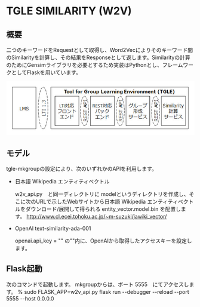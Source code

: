# TGLE SIMILARITY (W2V)

## 概要

二つのキーワードをRequestとして取得し、Word2Vecによりそのキーワード間のSimilarityを計算し、その結果をResponseとして返します。Similarityの計算のためにGensimライブラリを必要とするため実装はPythonとし、フレームワークとしてFlaskを用いています。

![TGLEシステム構成図](TGLE.jpg)

## モデル

tgle-mkgroupの設定により、次のいずれかのAPIを利用します。

- 日本語 Wikipedia エンティティベクトル

    w2v_api.py　と同一ディレクトリに modelというディレクトリを作成し、そこに次のURLで示したWebサイトから日本語 Wikipedia エンティティベクトルをダウンロード/展開して得られる entity_vector.model.bin を配置します。
http://www.cl.ecei.tohoku.ac.jp/~m-suzuki/jawiki_vector/

- OpenAI text-similarity-ada-001

    openai.api_key = "" の""内に、OpenAIから取得したアクセスキーを設定します。

## Flask起動

次のコマンドで起動します。
mkgroupからは、ポート 5555　にてアクセスします。 
% sudo FLASK_APP=w2v_api.py flask run --debugger --reload --port 5555 --host 0.0.0.0
